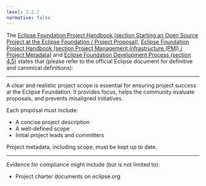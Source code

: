 ```yaml
---
level: 2.2.1
normative: false
---
```


The [Eclipse Foundation Project Handbook (section Starting an Open Source Project at the Eclipse Foundation / Project Proposal)](https://www.eclipse.org/projects/handbook/#starting-proposal), [Eclipse Foundation Project Handbook (section Project Management Infrastructure (PMI) / Project Metadata)](https://www.eclipse.org/projects/handbook/#pmi-metadata) and [Eclipse Foundation Development Process (section 4.5)](https://www.eclipse.org/projects/dev_process/development_process_2018/#4_5_Scope) states that (please refer to the official Eclipse document for definitive and canonical definitions):

---

A clear and realistic project scope is essential for ensuring project success at the Eclipse Foundation. It provides focus, helps the community evaluate proposals, and prevents misaligned initiatives.

Each proposal must include:

* A concise project description
* A well-defined scope
* Initial project leads and committers

Project metadata, including scope, must be kept up to date.

---

Evidence for compliance might include (but is not limited to):

* Project charter documents on eclipse.org
